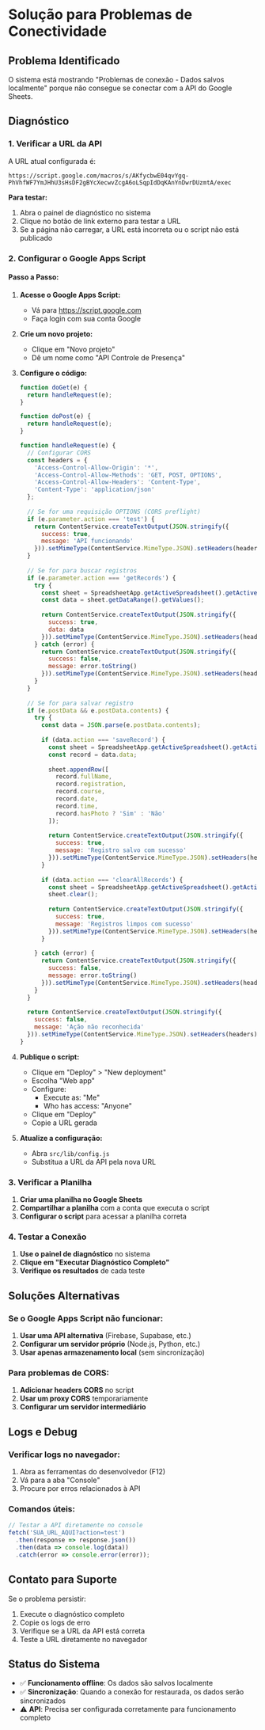 # Solução para Problemas de Conectividade

## Problema Identificado

O sistema está mostrando "Problemas de conexão - Dados salvos localmente" porque não consegue se conectar com a API do Google Sheets.

## Diagnóstico

### 1. Verificar a URL da API

A URL atual configurada é:
```
https://script.google.com/macros/s/AKfycbwE04qvYgq-PhVhfWF7YmJHhU3sHsDF2gBYcXecwvZcgA6oLSqpIdDqKAnYnDwrDUzmtA/exec
```

**Para testar:**
1. Abra o painel de diagnóstico no sistema
2. Clique no botão de link externo para testar a URL
3. Se a página não carregar, a URL está incorreta ou o script não está publicado

### 2. Configurar o Google Apps Script

#### Passo a Passo:

1. **Acesse o Google Apps Script:**
   - Vá para https://script.google.com
   - Faça login com sua conta Google

2. **Crie um novo projeto:**
   - Clique em "Novo projeto"
   - Dê um nome como "API Controle de Presença"

3. **Configure o código:**
   ```javascript
   function doGet(e) {
     return handleRequest(e);
   }
   
   function doPost(e) {
     return handleRequest(e);
   }
   
   function handleRequest(e) {
     // Configurar CORS
     const headers = {
       'Access-Control-Allow-Origin': '*',
       'Access-Control-Allow-Methods': 'GET, POST, OPTIONS',
       'Access-Control-Allow-Headers': 'Content-Type',
       'Content-Type': 'application/json'
     };
     
     // Se for uma requisição OPTIONS (CORS preflight)
     if (e.parameter.action === 'test') {
       return ContentService.createTextOutput(JSON.stringify({
         success: true,
         message: 'API funcionando'
       })).setMimeType(ContentService.MimeType.JSON).setHeaders(headers);
     }
     
     // Se for para buscar registros
     if (e.parameter.action === 'getRecords') {
       try {
         const sheet = SpreadsheetApp.getActiveSpreadsheet().getActiveSheet();
         const data = sheet.getDataRange().getValues();
         
         return ContentService.createTextOutput(JSON.stringify({
           success: true,
           data: data
         })).setMimeType(ContentService.MimeType.JSON).setHeaders(headers);
       } catch (error) {
         return ContentService.createTextOutput(JSON.stringify({
           success: false,
           message: error.toString()
         })).setMimeType(ContentService.MimeType.JSON).setHeaders(headers);
       }
     }
     
     // Se for para salvar registro
     if (e.postData && e.postData.contents) {
       try {
         const data = JSON.parse(e.postData.contents);
         
         if (data.action === 'saveRecord') {
           const sheet = SpreadsheetApp.getActiveSpreadsheet().getActiveSheet();
           const record = data.data;
           
           sheet.appendRow([
             record.fullName,
             record.registration,
             record.course,
             record.date,
             record.time,
             record.hasPhoto ? 'Sim' : 'Não'
           ]);
           
           return ContentService.createTextOutput(JSON.stringify({
             success: true,
             message: 'Registro salvo com sucesso'
           })).setMimeType(ContentService.MimeType.JSON).setHeaders(headers);
         }
         
         if (data.action === 'clearAllRecords') {
           const sheet = SpreadsheetApp.getActiveSpreadsheet().getActiveSheet();
           sheet.clear();
           
           return ContentService.createTextOutput(JSON.stringify({
             success: true,
             message: 'Registros limpos com sucesso'
           })).setMimeType(ContentService.MimeType.JSON).setHeaders(headers);
         }
         
       } catch (error) {
         return ContentService.createTextOutput(JSON.stringify({
           success: false,
           message: error.toString()
         })).setMimeType(ContentService.MimeType.JSON).setHeaders(headers);
       }
     }
     
     return ContentService.createTextOutput(JSON.stringify({
       success: false,
       message: 'Ação não reconhecida'
     })).setMimeType(ContentService.MimeType.JSON).setHeaders(headers);
   }
   ```

4. **Publique o script:**
   - Clique em "Deploy" > "New deployment"
   - Escolha "Web app"
   - Configure:
     - Execute as: "Me"
     - Who has access: "Anyone"
   - Clique em "Deploy"
   - Copie a URL gerada

5. **Atualize a configuração:**
   - Abra `src/lib/config.js`
   - Substitua a URL da API pela nova URL

### 3. Verificar a Planilha

1. **Criar uma planilha no Google Sheets**
2. **Compartilhar a planilha** com a conta que executa o script
3. **Configurar o script** para acessar a planilha correta

### 4. Testar a Conexão

1. **Use o painel de diagnóstico** no sistema
2. **Clique em "Executar Diagnóstico Completo"**
3. **Verifique os resultados** de cada teste

## Soluções Alternativas

### Se o Google Apps Script não funcionar:

1. **Usar uma API alternativa** (Firebase, Supabase, etc.)
2. **Configurar um servidor próprio** (Node.js, Python, etc.)
3. **Usar apenas armazenamento local** (sem sincronização)

### Para problemas de CORS:

1. **Adicionar headers CORS** no script
2. **Usar um proxy CORS** temporariamente
3. **Configurar um servidor intermediário**

## Logs e Debug

### Verificar logs no navegador:
1. Abra as ferramentas do desenvolvedor (F12)
2. Vá para a aba "Console"
3. Procure por erros relacionados à API

### Comandos úteis:
```javascript
// Testar a API diretamente no console
fetch('SUA_URL_AQUI?action=test')
  .then(response => response.json())
  .then(data => console.log(data))
  .catch(error => console.error(error));
```

## Contato para Suporte

Se o problema persistir:
1. Execute o diagnóstico completo
2. Copie os logs de erro
3. Verifique se a URL da API está correta
4. Teste a URL diretamente no navegador

## Status do Sistema

- ✅ **Funcionamento offline**: Os dados são salvos localmente
- ✅ **Sincronização**: Quando a conexão for restaurada, os dados serão sincronizados
- ⚠️ **API**: Precisa ser configurada corretamente para funcionamento completo 